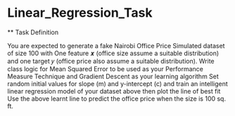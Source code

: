 # Linear_Regression_Task
** Task Definition

You are expected to generate a fake Nairobi Office Price Simulated dataset of size 100 with One
feature 𝒙 (office size assume a suitable distribution) and one target 𝑦 (office price also assume a
suitable distribution).
Write class logic for Mean Squared Error to be used as your Performance Measure Technique
and Gradient Descent as your learning algorithm
Set random initial values for slope (m) and y-intercept (c) and train an intelligent linear regression
model of your dataset above then plot the line of best fit
Use the above learnt line to predict the office price when the size is 100 sq. ft.

